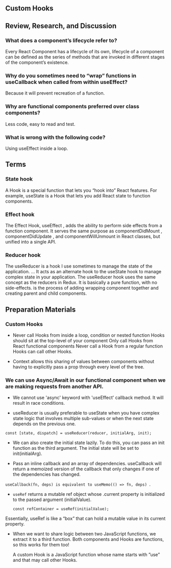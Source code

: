 ## Custom Hooks

## Review, Research, and Discussion

### What does a component’s lifecycle refer to?

Every React Component has a lifecycle of its own, lifecycle of a component can be defined as the series of methods that are invoked in different stages of the component’s existence. 

### Why do you sometimes need to “wrap” functions in useCallback when called from within useEffect?

Because it will prevent recreation of a function.

### Why are functional components preferred over class components?
Less code, easy to read and test.

### What is wrong with the following code?
Using useEffect inside a loop.

## Terms

### State hook
 A Hook is a special function that lets you “hook into” React features. For example, useState is a Hook that lets you add React state to function components.

### Effect hook
The Effect Hook, useEffect , adds the ability to perform side effects from a function component. It serves the same purpose as componentDidMount , componentDidUpdate , and componentWillUnmount in React classes, but unified into a single API.

### Reducer hook

The useReducer is a hook I use sometimes to manage the state of the application. … It acts as an alternate hook to the useState hook to manage complex state in your application. The useReducer hook uses the same concept as the reducers in Redux. It is basically a pure function, with no side-effects.
is the process of adding wrapping component together and creating parent and child components.



## Preparation Materials


### Custom Hooks

- Never call Hooks from inside a loop, condition or nested function Hooks should sit at the top-level of your component Only call Hooks from React functional components Never call a Hook from a regular function Hooks can call other Hooks. <br>

- Context allows this sharing of values between components without having to explicitly pass a prop through every level of the tree.  <br>

### We can use Async/Await in our functional component when we are making requests from another API.

- We cannot use 'async' keyword with 'useEffect' callback method. It will result in race conditions.

- useReducer is usually preferable to useState when you have complex state logic that involves multiple sub-values or when the next state depends on the previous one.

`const [state, dispatch] = useReducer(reducer, initialArg, init);`

- We can also create the initial state lazily. To do this, you can pass an init function as the third argument. The initial state will be set to init(initialArg).

- Pass an inline callback and an array of dependencies. useCallback will return a memoized version of the callback that only changes if one of the dependencies has changed.

`useCallback(fn, deps) is equivalent to useMemo(() => fn, deps) `.

- `useRef` returns a mutable ref object whose .current property is initialized to the passed argument (initialValue).
  
   `const refContainer = useRef(initialValue);`

Essentially, useRef is like a “box” that can hold a mutable value in its current property.

- When we want to share logic between two JavaScript functions, we extract it to a third function. Both components and Hooks are functions, so this works for them too!

  A custom Hook is a JavaScript function whose name starts with ”use” and that may call other Hooks.

